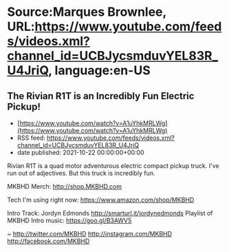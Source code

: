 # Source:Marques Brownlee, URL:https://www.youtube.com/feeds/videos.xml?channel_id=UCBJycsmduvYEL83R_U4JriQ, language:en-US

## The Rivian R1T is an Incredibly Fun Electric Pickup!
 - [https://www.youtube.com/watch?v=A1uYhkMRLWg](https://www.youtube.com/watch?v=A1uYhkMRLWg)
 - RSS feed: https://www.youtube.com/feeds/videos.xml?channel_id=UCBJycsmduvYEL83R_U4JriQ
 - date published: 2021-10-22 00:00:00+00:00

Rivian R1T is a quad motor adventurous electric compact pickup truck. I've run out of adjectives. But this truck is incredibly fun.

MKBHD Merch: http://shop.MKBHD.com

Tech I'm using right now: https://www.amazon.com/shop/MKBHD

Intro Track: Jordyn Edmonds http://smarturl.it/jordynedmonds
Playlist of MKBHD Intro music: https://goo.gl/B3AWV5

~
http://twitter.com/MKBHD
http://instagram.com/MKBHD
http://facebook.com/MKBHD

